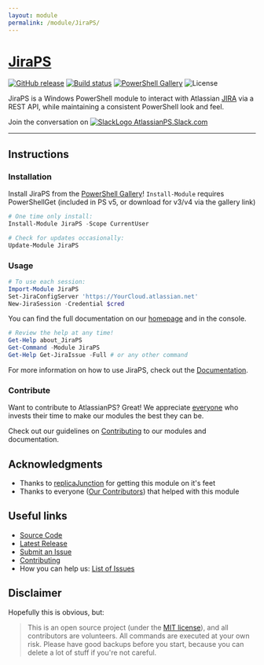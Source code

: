 ```yaml
---
layout: module
permalink: /module/JiraPS/
---
```

# [JiraPS](https://atlassianps.org/module/JiraPS)

[![GitHub release](https://img.shields.io/github/release/AtlassianPS/JiraPS.svg)](https://github.com/AtlassianPS/JiraPS/releases/latest) [![Build status](https://img.shields.io/appveyor/ci/AtlassianPS/JiraPS/master.svg)](https://ci.appveyor.com/project/AtlassianPS/jiraps/branch/master) [![PowerShell Gallery](https://img.shields.io/powershellgallery/dt/JiraPS.svg)](https://www.powershellgallery.com/packages/JiraPS) ![License](https://img.shields.io/badge/license-MIT-blue.svg)

JiraPS is a Windows PowerShell module to interact with Atlassian [JIRA] via a REST API, while maintaining a consistent PowerShell look and feel.

Join the conversation on [![SlackLogo][] AtlassianPS.Slack.com](https://atlassianps.org/slack)

[SlackLogo]: https://atlassianps.org/assets/img/Slack_Mark_Web_28x28.png
<!--more-->

---

## Instructions

### Installation

Install JiraPS from the [PowerShell Gallery]! `Install-Module` requires PowerShellGet (included in PS v5, or download for v3/v4 via the gallery link)

```powershell
# One time only install:
Install-Module JiraPS -Scope CurrentUser

# Check for updates occasionally:
Update-Module JiraPS
```

### Usage

```powershell
# To use each session:
Import-Module JiraPS
Set-JiraConfigServer 'https://YourCloud.atlassian.net'
New-JiraSession -Credential $cred
```

You can find the full documentation on our [homepage](https://atlassianps.org/docs/JiraPS) and in the console.

```powershell
# Review the help at any time!
Get-Help about_JiraPS
Get-Command -Module JiraPS
Get-Help Get-JiraIssue -Full # or any other command
```

For more information on how to use JiraPS, check out the [Documentation](https://atlassianps.org/docs/JiraPS/).

### Contribute

Want to contribute to AtlassianPS? Great!
We appreciate [everyone](https://atlassianps.org/#people) who invests their time to make our modules the best they can be.

Check out our guidelines on [Contributing] to our modules and documentation.

## Acknowledgments

* Thanks to [replicaJunction] for getting this module on it's feet
* Thanks to everyone ([Our Contributors](https://atlassianps.org/#people)) that helped with this module

## Useful links

* [Source Code]
* [Latest Release]
* [Submit an Issue]
* [Contributing]
* How you can help us: [List of Issues](https://github.com/AtlassianPS/JiraPS/issues?q=is%3Aissue+is%3Aopen+label%3Aup-for-grabs)

## Disclaimer

Hopefully this is obvious, but:

> This is an open source project (under the [MIT license]), and all contributors are volunteers. All commands are executed at your own risk. Please have good backups before you start, because you can delete a lot of stuff if you're not careful.

<!-- reference-style links -->
  [JIRA]: https://www.atlassian.com/software/jira
  [PowerShell Gallery]: https://www.powershellgallery.com/
  [Source Code]: https://github.com/AtlassianPS/JiraPS
  [Latest Release]: https://github.com/AtlassianPS/JiraPS/releases/latest
  [Submit an Issue]: https://github.com/AtlassianPS/JiraPS/issues/new
  [replicaJunction]: https://github.com/replicaJunction
  [MIT license]: https://github.com/AtlassianPS/JiraPS/blob/master/LICENSE
  [Contributing]: http://atlassianps.org/docs/Contributing

<!-- [//]: # (Sweet online markdown editor at http://dillinger.io) -->
<!-- [//]: # ("GitHub Flavored Markdown" https://help.github.com/articles/github-flavored-markdown/) -->
